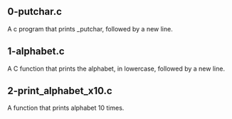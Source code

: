 ## 0-putchar.c
A c program that prints _putchar, followed by a new line.
## 1-alphabet.c
A C function that prints the alphabet, in lowercase, followed by a new line.
## 2-print_alphabet_x10.c
A function that prints alphabet 10 times.
